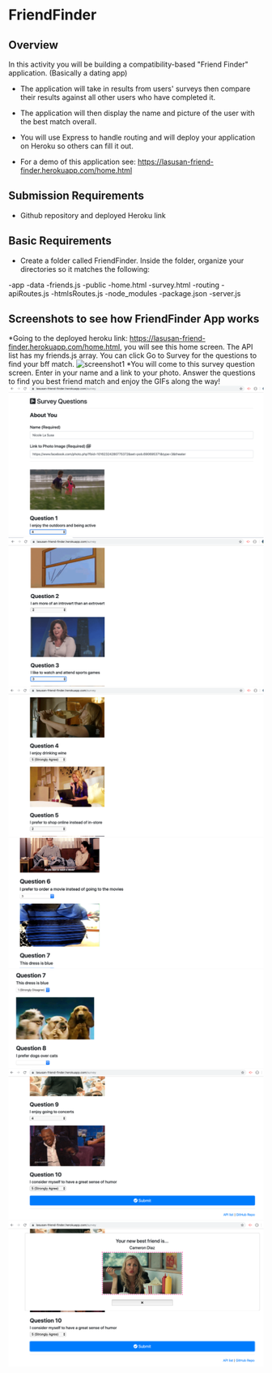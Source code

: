 # FriendFinder 

## Overview
In this activity you will be building a compatibility-based "Friend Finder" application. (Basically a dating app)

* The application will take in results from users' surveys then compare their results against all other users who have completed it.

* The application will then display the name and picture of the user with the best match overall.

* You will use Express to handle routing and will deploy your application on Heroku so others can fill it out.

* For a demo of this application see: https://lasusan-friend-finder.herokuapp.com/home.html

## Submission Requirements
* Github repository and deployed Heroku link 

## Basic Requirements 
* Create a folder called FriendFinder. Inside the folder, organize your directories so it matches the following:

-app
-data
-friends.js
-public
-home.html
-survey.html
-routing
-apiRoutes.js
-htmlsRoutes.js
-node_modules
-package.json
-server.js  

## Screenshots to see how FriendFinder App works 
*Going to the deployed heroku link: https://lasusan-friend-finder.herokuapp.com/home.html, you will see this home screen. The API list has my friends.js array. You can click Go to Survey for the questions to find your bff match. 
 ![screenshot1](1.png)
 *You will come to this survey question screen. Enter in your name and a link to your photo. Answer the questions to find you best friend match and enjoy the GIFs along the way!
  ![screenshot2](2.png)
  ![screenshot3](3.png)
  ![screenshot4](4.png)
  ![screenshot5](5.png)
  ![screenshot6](6.png)
  ![screenshot7](7.png)
  ![screenshot8](8.png)

    


